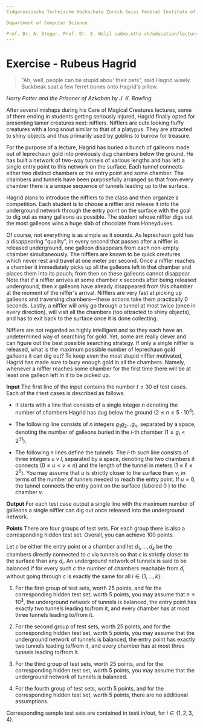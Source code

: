 ```yaml
---
Eidgenössische Technische Hochschule Zürich Swiss Federal Institute of Technology Zurich Algorithms Lab HS22

Department of Computer Science

Prof. Dr. A. Steger, Prof. Dr. E. Welzl cadmo.ethz.ch/education/lectures/HS22/algolab
---
```


# Exercise - Rubeus Hagrid

> "Ah, well, people can be stupid abou' their pets", said Hagrid wisely. Buckbeak spat a few ferret bones onto Hagrid's pillow.

*Harry Potter and the Prisoner of Azkaban by J. K. Rowling*

After several mishaps during his Care of Magical Creatures lectures, some of them ending in students getting seriously injured, Hagrid finally opted for presenting tamer creatures next: nifflers. Nifflers are cute looking fluffy creatures with a long snout similar to that of a platypus. They are attracted to shiny objects and thus primarily used by goblins to burrow for treasure.

For the purpose of a lecture, Hagrid has buried a bunch of galleons made out of leprechaun gold into previously dug chambers below the ground. He has built a network of two-way tunnels of various lengths and has left a single entry point to this network on the surface. Each tunnel connects either two distinct chambers or the entry point and some chamber. The chambers and tunnels have been purposefully arranged so that from every chamber there is a unique sequence of tunnels leading up to the surface.

Hagrid plans to introduce the nifflers to the class and then organize a competition. Each student is to choose a niffler and release it into the underground network through the entry point on the surface with the goal to dig out as many galleons as possible. The student whose niffler digs out the most galleons wins a huge slab of chocolate from Honeydukes.

Of course, not everything is as simple as it sounds. As leprechaun gold has a disappearing "quality", in every second that passes after a niffler is released underground, one galleon disappears from each non-empty chamber simultaneously. The nifflers are known to be quick creatures which never rest and travel at one meter per second. Once a niffler reaches a chamber it immediately picks up all the galleons left in that chamber and places them into its pouch; from then on these galleons cannot disappear. Note that if a niffler arrives at some chamber $x$ seconds after being released underground, then $x$ galleons have already disappeared from this chamber at the moment of the niffer's arrival. Nifflers are very fast at picking up galleons and traversing chambers—these actions take them practically 0 seconds. Lastly, a niffler will only go through a tunnel at most twice (once in every direction), will visit all the chambers (too attracted to shiny objects), and has to exit back to the surface once it is done collecting.

Nifflers are not regarded as highly intelligent and so they each have an undetermined way of searching for gold. Yet, some are really clever and can figure out the best possible searching strategy. If only a single niffler is released, what is the maximum possible number of leprechaun gold galleons it can dig out? To keep even the most stupid niffler motivated, Hagrid has made sure to bury enough gold in all the chambers. Namely, whenever a niffler reaches some chamber for the first time there will be at least one galleon left in it to be picked up.

**Input** The first line of the input contains the number $t \leqslant 30$ of test cases. Each of the $t$ test cases is described as follows.

- It starts with a line that consists of a single integer $n$ denoting the number of chambers Hagrid has dug below the ground $\left(2 \leqslant n \leqslant 5 \cdot 10^{4}\right)$.

- The following line consists of $n$ integers $g_{1} g_{2} \ldots g_{n}$, separated by a space, denoting the number of galleons buried in the $i$-th chamber $\left(1 \leqslant g_{i}<2^{31}\right)$.

- The following $n$ lines define the tunnels. The $i$-th such line consists of three integers $u\ v\ l,$ separated by a space, denoting the two chambers it connects $(0 \leqslant u<v \leqslant n)$ and the length of the tunnel in meters $\left(1 \leqslant \ell \leqslant 2^{8}\right)$. You may assume that $u$ is strictly closer to the surface than $v$, in terms of the number of tunnels needed to reach the entry point. If $u=0$, the tunnel connects the entry point on the surface (labeled 0 ) to the chamber $v$.

**Output** For each test case output a single line with the maximum number of galleons a single niffler can dig out once released into the underground network.

**Points** There are four groups of test sets. For each group there is also a corresponding hidden test set. Overall, you can achieve 100 points.

Let $c$ be either the entry point or a chamber and let $d_{1}, \ldots, d_{k}$ be the chambers directly connected to $c$ via tunnels so that $c$ is strictly closer to the surface than any $d_{i}$. An underground network of tunnels is said to be balanced if for every such $c$ the number of chambers reachable from $d_{i}$ without going through $c$ is exactly the same for all $i \in\{1, \ldots, k\}$.

1. For the first group of test sets, worth 25 points, and for the corresponding hidden test set, worth 5 points, you may assume that $n \leqslant 10^{3}$, the underground network of tunnels is balanced, the entry point has exactly two tunnels leading to/from it, and every chamber has at most three tunnels leading to/from it.

2. For the second group of test sets, worth 25 points, and for the corresponding hidden test set, worth 5 points, you may assume that the underground network of tunnels is balanced, the entry point has exactly two tunnels leading to/from it, and every chamber has at most three tunnels leading to/from it.

3. For the third group of test sets, worth 25 points, and for the corresponding hidden test set, worth 5 points, you may assume that the underground network of tunnels is balanced.

4. For the fourth group of test sets, worth 5 points, and for the corresponding hidden test set, worth 5 points, there are no additional assumptions.

Corresponding sample test sets are contained in testi.in/out, for $i \in\{1,2,3,4\}$.
